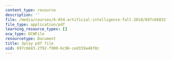 ```yaml
---
content_type: resource
description: ''
file: /media/courses/6-034-artificial-intelligence-fall-2010/697c66832f92f9006c96ced159a46f8c_SXBG3RGr_Rc.pdf
file_type: application/pdf
learning_resource_types: []
ocw_type: OCWFile
resourcetype: Document
title: 3play pdf file
uid: 697c6683-2f92-f900-6c96-ced159a46f8c
---
```

